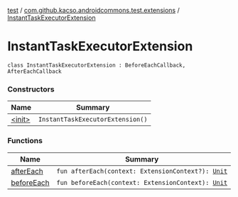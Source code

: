 [test](../../index.md) / [com.github.kacso.androidcommons.test.extensions](../index.md) / [InstantTaskExecutorExtension](./index.md)

# InstantTaskExecutorExtension

`class InstantTaskExecutorExtension : BeforeEachCallback, AfterEachCallback`

### Constructors

| Name | Summary |
|---|---|
| [&lt;init&gt;](-init-.md) | `InstantTaskExecutorExtension()` |

### Functions

| Name | Summary |
|---|---|
| [afterEach](after-each.md) | `fun afterEach(context: ExtensionContext?): `[`Unit`](https://kotlinlang.org/api/latest/jvm/stdlib/kotlin/-unit/index.html) |
| [beforeEach](before-each.md) | `fun beforeEach(context: ExtensionContext): `[`Unit`](https://kotlinlang.org/api/latest/jvm/stdlib/kotlin/-unit/index.html) |
